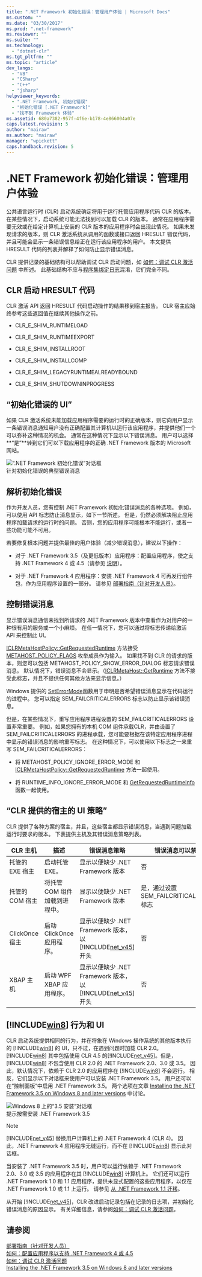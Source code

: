 ```yaml
---
title: ".NET Framework 初始化错误：管理用户体验 | Microsoft Docs"
ms.custom: ""
ms.date: "03/30/2017"
ms.prod: ".net-framework"
ms.reviewer: ""
ms.suite: ""
ms.technology: 
  - "dotnet-clr"
ms.tgt_pltfrm: ""
ms.topic: "article"
dev_langs: 
  - "VB"
  - "CSharp"
  - "C++"
  - "jsharp"
helpviewer_keywords: 
  - ".NET Framework, 初始化错误"
  - "初始化错误 [.NET Framework]"
  - "找不到 Framework 体验"
ms.assetid: 680a7382-957f-4f6e-b178-4e866004a07e
caps.latest.revision: 5
author: "mairaw"
ms.author: "mairaw"
manager: "wpickett"
caps.handback.revision: 5
---
```

# .NET Framework 初始化错误：管理用户体验
公共语言运行时 \(CLR\) 启动系统确定将用于运行托管应用程序代码 CLR 的版本。  在某些情况下，启动系统可能无法找到可以加载 CLR 的版本。  通常在应用程序需要无效或在给定计算机上安装的 CLR 版本的应用程序时会出现此情况。  如果未发现请求的版本，则 CLR 激活系统从调用的函数或接口返回 HRESULT 错误代码，并且可能会显示一条错误信息给正在运行该应用程序的用户。  本文提供 HRESULT 代码的列表并解释了如何防止显示错误消息。  
  
 CLR 提供记录的基础结构可以帮助调试 CLR 启动问题，如 [如何：调试 CLR 激活问题](../../../docs/framework/deployment/how-to-debug-clr-activation-issues.md) 中所述。  此基础结构不应与[程序集绑定日志](../../../docs/framework/tools/fuslogvw-exe-assembly-binding-log-viewer.md)混淆，它们完全不同。  
  
## CLR 启动 HRESULT 代码  
 CLR 激活 API 返回 HRESULT 代码启动操作的结果移到宿主报告。  CLR 宿主应始终参考这些返回值在继续其他操作之前。  
  
-   CLR\_E\_SHIM\_RUNTIMELOAD  
  
-   CLR\_E\_SHIM\_RUNTIMEEXPORT  
  
-   CLR\_E\_SHIM\_INSTALLROOT  
  
-   CLR\_E\_SHIM\_INSTALLCOMP  
  
-   CLR\_E\_SHIM\_LEGACYRUNTIMEALREADYBOUND  
  
-   CLR\_E\_SHIM\_SHUTDOWNINPROGRESS  
  
## “初始化错误的 UI”  
 如果 CLR 激活系统未能加载应用程序需要的运行时的正确版本，则它向用户显示一条错误消息通知用户没有正确配置其计算机以运行该应用程序，并提供他们一个可以弥补这种情况的机会。  通常在这种情况下显示以下错误消息。  用户可以选择**“是”**转到它们可以下载应用程序的正确 .NET Framework 版本的 Microsoft 网站。  
  
 ![“.NET Framework 初始化错误”对话框](../../../docs/framework/deployment/media/initerrordialog.png "InitErrorDialog")  
针对初始化错误的典型错误消息  
  
## 解析初始化错误  
 作为开发人员，您有控制 .NET Framework 初始化错误消息的各种选项。  例如，可以使用 API 标志防止消息显示，如下一节所述。  但是，仍然必须解决阻止应用程序加载请求的运行时的问题。  否则，您的应用程序可能根本不能运行，或者一些功能可能不可用。  
  
 若要修复根本问题并提供最佳的用户体验（减少错误消息），建议以下操作：  
  
-   对于 .NET Framework 3.5（及更低版本）应用程序：配置应用程序，使之支持 .NET Framework 4 或 4.5（请参见 [说明](../../../docs/framework/migration-guide/how-to-configure-an-app-to-support-net-framework-4-or-4-5.md)）。  
  
-   对于 .NET Framework 4 应用程序：安装 .NET Framework 4 可再发行组件包，作为应用程序设置的一部分。  请参见 [部署指南（针对开发人员）](../../../docs/framework/deployment/deployment-guide-for-developers.md)。  
  
## 控制错误消息  
 显示错误消息通信未找到所请求的 .NET Framework 版本中查看作为对用户的一种很有用的服务或一个小麻烦。  在任一情况下，您可以通过将标志传递给激活 API 来控制此 UI。  
  
 [ICLRMetaHostPolicy::GetRequestedRuntime](../Topic/ICLRMetaHostPolicy::GetRequestedRuntime%20Method.md) 方法接受 [METAHOST\_POLICY\_FLAGS](../../../ocs/framework/unmanaged-api/hosting/metahost-policy-flags-enumeration.md) 枚举成员作为输入。  如果找不到 CLR 的请求的版本，则您可以包括 METAHOST\_POLICY\_SHOW\_ERROR\_DIALOG 标志请求错误消息。  默认情况下，错误消息不会显示。（[ICLRMetaHost::GetRuntime](../Topic/ICLRMetaHost::GetRuntime%20Method.md) 方法不接受此标志，并且不提供任何其他方法来显示信息。）  
  
 Windows 提供的 [SetErrorMode](http://go.microsoft.com/fwlink/p/?LinkID=255242)函数用于申明是否希望错误消息显示在代码运行的进程中。  您可以指定 SEM\_FAILCRITICALERRORS 标志以防止显示该错误消息。  
  
 但是，在某些情况下，重写应用程序进程设置的 SEM\_FAILCRITICALERRORS 设置非常重要。  例如，如果您拥有的本机 COM 组件承载CLR，并由设置了 SEM\_FAILCRITICALERRORS 的进程承载，您可能要根据在该特定应用程序进程中显示的错误消息的影响重写标志。  在这种情况下，可以使用以下标志之一来重写 SEM\_FAILCRITICALERRORS：  
  
-   将 METAHOST\_POLICY\_IGNORE\_ERROR\_MODE 和 [ICLRMetaHostPolicy::GetRequestedRuntime](../Topic/ICLRMetaHostPolicy::GetRequestedRuntime%20Method.md) 方法一起使用。  
  
-   将 RUNTIME\_INFO\_IGNORE\_ERROR\_MODE 和 [GetRequestedRuntimeInfo](../../../ocs/framework/unmanaged-api/hosting/getrequestedruntimeinfo-function.md) 函数一起使用。  
  
## “CLR 提供的宿主的 UI 策略”  
 CLR 提供了各种方案的宿主，并且，这些宿主都显示错误消息，当遇到问题加载运行时要求的版本。  下表提供主机及其错误消息策略列表。  
  
|CLR 主机|描述|错误消息策略|错误消息可以禁用?|  
|------------|--------|------------|---------------|  
|托管的 EXE 宿主|启动托管 EXE。|显示以便缺少 .NET Framework 版本|否|  
|托管的 COM 宿主|将托管 COM 组件加载到进程中。|显示以便缺少 .NET Framework 版本|是，通过设置 SEM\_FAILCRITICALERRORS 标志|  
|ClickOnce 宿主|启动 ClickOnce 应用程序。|显示以便缺少 .NET Framework 版本，以 [!INCLUDE[net_v45](../../../includes/net-v45-md.md)] 开头|否|  
|XBAP 主机|启动 WPF XBAP 应用程序。|显示以便缺少 .NET Framework 版本，以 [!INCLUDE[net_v45](../../../includes/net-v45-md.md)] 开头|否|  
  
## [!INCLUDE[win8](../../../includes/win8-md.md)] 行为和 UI  
 CLR 启动系统提供相同的行为，并在将象在 Windows 操作系统的其他版本执行的 [!INCLUDE[win8](../../../includes/win8-md.md)] 的 UI，只不过，在遇到问题时加载 CLR 2.0。  [!INCLUDE[win8](../../../includes/win8-md.md)] 其中包括使用 CLR 4.5 的[!INCLUDE[net_v45](../../../includes/net-v45-md.md)]。但是，[!INCLUDE[win8](../../../includes/win8-md.md)] 不包含使用 CLR 2.0 的 .NET Framework 2.0、3.0 或 3.5。  因此，默认情况下，依赖于 CLR 2.0 的应用程序在 [!INCLUDE[win8](../../../includes/win8-md.md)] 不会运行。  相反，它们显示以下对话框来使用户可以安装 .NET Framework 3.5。  用户还可以在“控制面板”中启用 .NET Framework 3.5。  两个选项在文章 [Installing the .NET Framework 3.5 on Windows 8 and later versions](../../../docs/framework/install/net-framework-3-5-on-windows-8-plus.md) 中讨论。  
  
 ![Windows 8 上的“3.5 安装”对话框](../../../docs/framework/deployment/media/installdialog.png "installdialog")  
提示按需安装 .NET Framework 3.5  
  
> [!NOTE]
>  [!INCLUDE[net_v45](../../../includes/net-v45-md.md)] 替换用户计算机上的 .NET Framework 4 \(CLR 4\)。  因此，.NET Framework 4 应用程序无缝运行，而不在 [!INCLUDE[win8](../../../includes/win8-md.md)] 显示此对话框。  
  
 当安装了 .NET Framework 3.5 时，用户可以运行依赖于 .NET Framework 2.0、3.0 或 3.5 的应用程序在其 [!INCLUDE[win8](../../../includes/win8-md.md)] 计算机上。  它们还可以运行 .NET Framework 1.0 和 1.1 应用程序，提供未显式配置的这些应用程序，以仅在 .NET Framework 1.0 或 1.1 上运行。  请参见 [从 .NET Framework 1.1 迁移](../../../docs/framework/migration-guide/migrating-from-the-net-framework-1-1.md)。  
  
 从开始 [!INCLUDE[net_v45](../../../includes/net-v45-md.md)]，CLR 改进启动记录包括在记录的日志项，并初始化错误消息的原因显示。  有关详细信息，请参阅[如何：调试 CLR 激活问题](../../../docs/framework/deployment/how-to-debug-clr-activation-issues.md)。  
  
## 请参阅  
 [部署指南（针对开发人员）](../../../docs/framework/deployment/deployment-guide-for-developers.md)   
 [如何：配置应用程序以支持 .NET Framework 4 或 4.5](../../../docs/framework/migration-guide/how-to-configure-an-app-to-support-net-framework-4-or-4-5.md)   
 [如何：调试 CLR 激活问题](../../../docs/framework/deployment/how-to-debug-clr-activation-issues.md)   
 [Installing the .NET Framework 3.5 on Windows 8 and later versions](../../../docs/framework/install/net-framework-3-5-on-windows-8-plus.md)